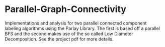 # Parallel-Graph-Connectivity

Implementations and analysis for two parallel connected component labeling algorithms using the Parlay Library. The first is based off a parallel BFS and the second makes use of the so called Low Diameter Decomposition. See the project pdf for more details.
